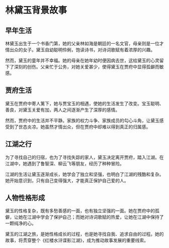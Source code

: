 # 林黛玉背景故事

## 早年生活

林黛玉出生于一个书香门第，她的父亲林如海是朝廷的一名文官，母亲则是一位才情出众的女子。黛玉自幼聪明伶俐，饱读诗书，对诗词歌赋有着浓厚的兴趣。

然而，黛玉的童年并不幸福。她的母亲在她年幼时便因病去世，这给黛玉的心灵留下了深刻的创伤。父亲忙于公务，对她关爱甚少，使得黛玉在贾府中显得孤僻而敏感。

## 贾府生活

黛玉在贾府中寄人篱下，她与贾宝玉的相遇，使她的生活发生了改变。宝玉聪明、善良，对黛玉关爱有加，两人之间逐渐产生了深厚的感情。

然而，贾府中的生活并不平静。家族的权力斗争、家族成员的勾心斗角，让黛玉感受到了世态炎凉。她虽然才情出众，但在贾府中却难以得到真正的归属感。

## 江湖之行

为了寻找自己的归宿，也为了寻找失踪的家人，黛玉决定离开贾府，踏入江湖。在江湖中，她遇到了鲁智深、柳云飞等朋友，经历了种种冒险。

江湖的生活让黛玉逐渐成长，她学会了独立和坚强，也明白了江湖的残酷和复杂。她开始意识到，只有自己变得强大，才能真正保护自己爱的人。

## 人物性格形成

黛玉的性格复杂，既有多愁善感的一面，也有独立坚强的一面。她在贾府中的孤僻，让她在江湖中学会了保护自己；而她对诗词歌赋的热爱，让她在江湖中保持了一颗纯净的心。

黛玉的江湖之旅，是她性格成长的过程，也是她寻找自我、追求自由的过程。她的故事，将贯穿整个《红楼水浒谍影江湖》，成为推动故事发展的重要线索。